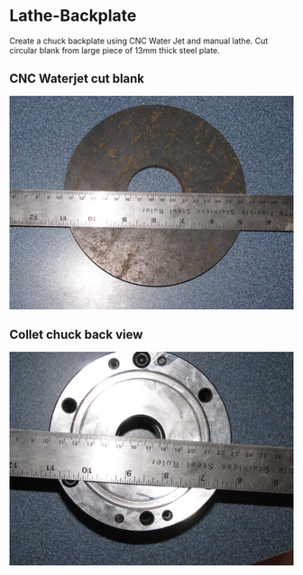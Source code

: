 # Lathe-Backplate
Create a chuck backplate using CNC Water Jet and manual lathe. Cut circular blank from large piece of 13mm thick steel plate.

## CNC Waterjet cut blank
![Ready for manual lathe](https://github.com/ThomasBement/Lathe-Backplate/blob/master/cnc_waterjet_cut_blank.JPG "CNC Waterjet cut blank")

## Collet chuck back view
![lathe collet chuck](https://github.com/ThomasBement/Lathe-Backplate/blob/master/collet_chuck_back.JPG "Back view of chuck")

